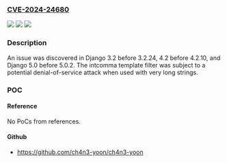 ### [CVE-2024-24680](https://cve.mitre.org/cgi-bin/cvename.cgi?name=CVE-2024-24680)
![](https://img.shields.io/static/v1?label=Product&message=n%2Fa&color=blue)
![](https://img.shields.io/static/v1?label=Version&message=n%2Fa&color=blue)
![](https://img.shields.io/static/v1?label=Vulnerability&message=n%2Fa&color=brighgreen)

### Description

An issue was discovered in Django 3.2 before 3.2.24, 4.2 before 4.2.10, and Django 5.0 before 5.0.2. The intcomma template filter was subject to a potential denial-of-service attack when used with very long strings.

### POC

#### Reference
No PoCs from references.

#### Github
- https://github.com/ch4n3-yoon/ch4n3-yoon


